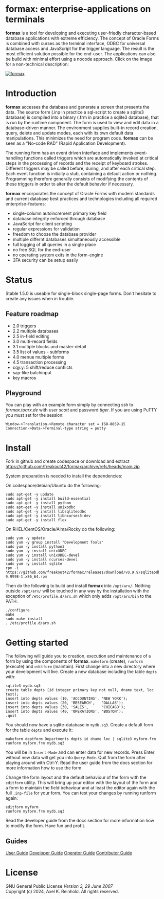 formax: enterprise-applications on terminals
============================================
**formax** is a tool for developing and executing
user-friedly character-based database applications with
extreme efficiency. The concept of Oracle Forms is combined
with curses as the terminal interface, ODBC for universal
database access and JavaScript for the trigger language. The
result is the most efficient solution possible for the
end-user. The applications can also be build with minimal
effort using a nocode approach. Click on the image for a
non-technical description:

[![formax](https://formax.freakout.de/assets/logo.jpg "formax")](https://formax.freakout.de/ "formax")

Introduction
============
**formax** accesses the database and generate a screen that
presents the data. The source form (.inp in practice a
sql-script to create a sqlite3 database) is compiled into a
binary (.frm in practice a sqlite3 database), that is run by
the runtime component. The form is used to view and edit
data in a database-driven manner. The environment supplies
built-in record creation, query, delete and update modes,
each with its own default data manipulations. This minimizes
the need for program code. **formax** can be seen as a
"No-code RAD" (Rapid Application Development).

The running form has an event driven interface and
implements event-handling functions called triggers which
are automatically invoked at critical steps in the
processing of records and the receipt of keyboard strokes.
Different triggers may be called before, during, and after
each critical step. Each event function is initially a stub,
containing a default action or nothing. Programming
therefore generally consists of modifying the contents of
these triggers in order to alter the default behavior if
necessary.

**formax** encorporates the concept of Oracle Forms with
modern standards and current database best practices and
technologies including all required enterprise-features:
 - single-column autoincrement primary key field
 - database integrity enforced through database
 - JavaScript for client scripting
 - regular expressions for validation
 - freedom to choose the database provider
 - multiple differnt databases simultaneously accessible
 - full logging of all queries in a single place
 - no free SQL for the end-user
 - no operating system exits in the form-engine
 - 3FA security can be setup easily

Status
======
Stable 1.5.0 is useable for single-block single-page forms.
Don't hesitate to create any issues when in trouble.

Feature roadmap
---------------
 - 2.0 triggers
 - 2.2 multiple databases
 - 2.5 in-field editing
 - 3.0 multi-record fields
 - 3.1 multiple blocks and master-detail
 - 3.5 list of values - subforms
 - 4.0 menue multiple forms
 - 4.5 transaction processing
 - cqy.y: 5 shift/reduce conflicts
 - sap-like batchinput
 - key macros

Playground
----------
You can play with an example form simply by connecting ssh
to *formax.toarx.de* with user *scott* and password *tiger*.
If you are using PuTTY you must set for the session:

    Window->Translation->Remote character set = ISO-8859-15
    Connection->Data->Terminal-type string = putty

Install
=======
Fork in github and create codespace or download and extract
https://github.com/freakout42/formax/archive/refs/heads/main.zip  

System preparation is needed to install the dependencies:

On codespace/debian/Ubuntu do the following:
~~~
sudo apt-get -y update
sudo apt-get -y install build-essential
sudo apt-get -y install python
sudo apt-get -y install unixodbc
sudo apt-get -y install libsqliteodbc
sudo apt-get -y install libncurses5-dev
sudo apt-get -y install flex
~~~

On RHEL/CentOS/Oracle/Alma/Rocky do the following:
~~~
sudo yum -y update
sudo yum -y group install "Development Tools"
sudo yum -y install python3
sudo yum -y install unixODBC
sudo yum -y install unixODBC-devel
sudo yum -y install ncurses-devel
sudo yum -y install sqlite
rpm -i https://github.com/freakout42/formax/releases/download/v0.9.9/sqliteodbc-0.9998-1.x86_64.rpm
~~~

Then do the following to build and install **formax** into
`/opt/arx/`. Nothing outside `/opt/arx/` will be touched in
any way by the installation with the exception of
`/etc/profile.d/arx.sh` which only adds `/opt/arx/bin` to
the PATH.

~~~
./configure
make
sudo make install
. /etc/profile.d/arx.sh
~~~

Getting started
===============
The following will guide you to creation, execution and
maintenance of a form by using the components of **formax**.
`makeform` (create), `runform` (execute) and `editform`
(maintain). First change into a new directory where your
development will live. Create a new database including the
table `depts` with:

~~~
sqlite3 mydb.sq3
create table depts (id integer primary key not null, dname text, loc text);
insert into depts values (10, 'ACCOUNTING', 'NEW YORK');
insert into depts values (20, 'RESEARCH',   'DALLAS');
insert into depts values (30, 'SALES',      'CHICAGO');
insert into depts values (40, 'OPERATIONS', 'BOSTON');
.quit
~~~

You should now have a sqlite-database in `mydb.sq3`. Create
a default form for the table `depts` and execute it:

~~~
makeform deptform Departments depts id dname loc | sqlite3 myform.frm
runform myform.frm mydb.sq3
~~~

You will be in `Insert-Mode` and can enter data for new
records. Press Enter without new data will get you into
`Query-Mode`. Quit from the form after playing around with
Ctrl-Y. Read the user guide from the docs section for more
information how to use the form.

Change the form layout and the default behaviour of the form
with the `editform` utility. This will bring up your editor
with the layout of the form and a form to maintain the field
behaviour and at least the editor again with the full
`.inp-file` for your form. You can test your changes by
running runform again:

~~~
editform myform
runform myform.frm mydb.sq3
~~~

Read the developer guide from the docs section for more
information how to modify the form. Have fun and profit.

Guides
------

[User Guide](https://formax.freakout.de/UserGuide.html "User Guide")
[Developer Guide](https://formax.freakout.de/DeveloperGuide.html "Developer Guide")
[Operator Guide](https://formax.freakout.de/OperatorGuide.html "Operator Guide")
[Contributor Guide](https://formax.freakout.de/ContributorGuide.html "Contributor Guide")

License
=======
GNU General Public License _Version 3, 29 June 2007_  
Copyright (c) 2024, Axel K. Reinhold. All rights reserved.
